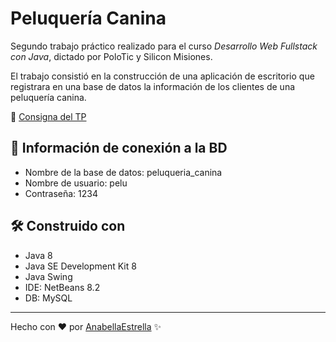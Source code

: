 # Peluquería Canina

Segundo trabajo práctico realizado para el curso _Desarrollo Web Fullstack con Java_, dictado por PoloTic y Silicon Misiones.

El trabajo consistió en la construcción de una aplicación de escritorio que registrara en una base de datos la información de los clientes de una peluquería canina.

📄 [Consigna del TP](https://drive.google.com/file/d/11v16gDI-Q5CsSokdnRIZTAiLv-g2RlBF/view?usp=sharing)

## 🔌 Información de conexión a la BD
- Nombre de la base de datos: peluqueria_canina
- Nombre de usuario: pelu
- Contraseña: 1234

## 🛠️ Construido con
- Java 8
- Java SE Development Kit 8
- Java Swing
- IDE: NetBeans 8.2
- DB: MySQL

---
Hecho con ❤ por [AnabellaEstrella](https://github.com/AnabellaEstrella) ✨
